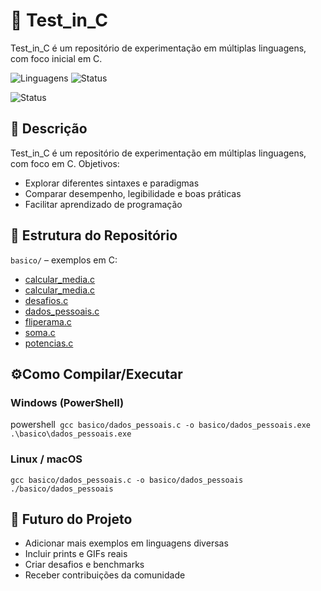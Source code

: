 # 🧪 Test_in_C

Test_in_C é um repositório de experimentação em múltiplas linguagens, com foco inicial em C.

![Linguagens](https://img.shields.io/badge/Linguagens-C%20|%20Python%20|%20C++%20-blue)
![Status](https://img.shields.io/badge/Status-Em%20Desenvolvimento-yellow)

![Status](https://img.shields.io/badge/Status-Em%20Desenvolvimento-yellow)

## 📌 Descrição

Test_in_C é um repositório de experimentação em múltiplas linguagens, com foco em C.
Objetivos:
- Explorar diferentes sintaxes e paradigmas
- Comparar desempenho, legibilidade e boas práticas
- Facilitar aprendizado de programação

## 📂 Estrutura do Repositório

`basico/` – exemplos em C:
- [calcular_media.c](basico/calcular_media.c)
- [calcular_media.c](basico/calcular_media.c)
- [desafios.c](basico/desafios.c)
- [dados_pessoais.c](basico/dados_pessoais.c)
- [fliperama.c](basico/fliperama.c)
- [soma.c](basico/soma.c)
- [potencias.c](basico/potencias.c)

## ⚙️Como Compilar/Executar

### Windows (PowerShell)
powershell```
gcc basico/dados_pessoais.c -o basico/dados_pessoais.exe
.\basico\dados_pessoais.exe```

### Linux / macOS
```
gcc basico/dados_pessoais.c -o basico/dados_pessoais
./basico/dados_pessoais
```

## 🌟 Futuro do Projeto

- Adicionar mais exemplos em linguagens diversas
- Incluir prints e GIFs reais
- Criar desafios e benchmarks
- Receber contribuições da comunidade

